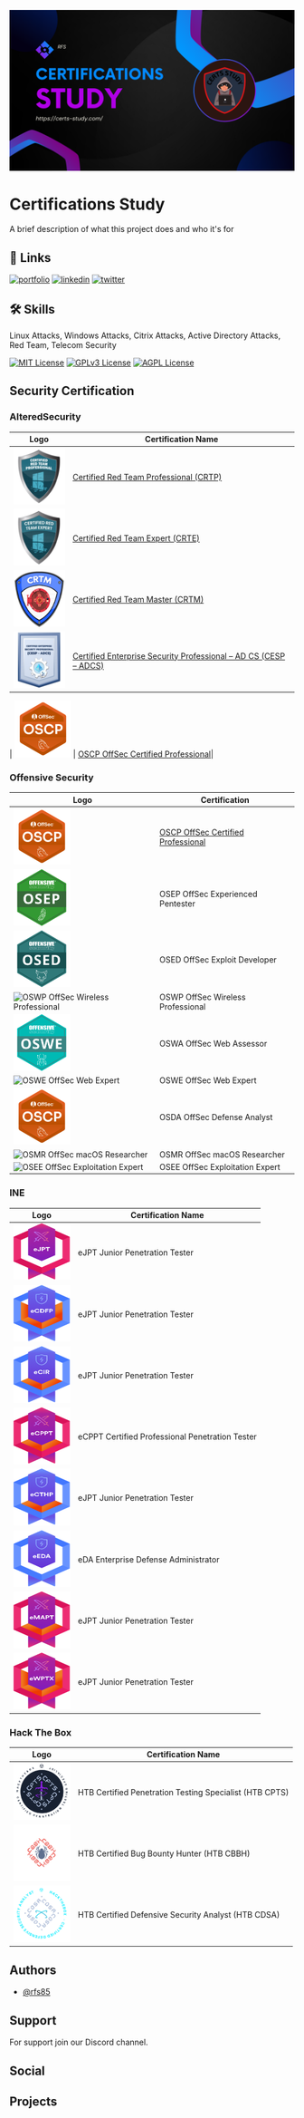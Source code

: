 
![Logo](./images/cover.png)


# Certifications Study

A brief description of what this project does and who it's for

## 🔗 Links
[![portfolio](https://img.shields.io/badge/my_portfolio-000?style=for-the-badge&logo=ko-fi&logoColor=white)](https://certs-study.com/)
[![linkedin](https://img.shields.io/badge/linkedin-0A66C2?style=for-the-badge&logo=linkedin&logoColor=white)]([https://www.linkedin.com/](https://www.linkedin.com/in/ruben-silva85/))
[![twitter](https://img.shields.io/badge/twitter-1DA1F2?style=for-the-badge&logo=twitter&logoColor=white)](https://twitter.com/)


## 🛠 Skills
Linux Attacks, Windows Attacks, Citrix Attacks, Active Directory Attacks, Red Team, Telecom Security


[![MIT License](https://img.shields.io/badge/License-MIT-green.svg)](https://choosealicense.com/licenses/mit/)
[![GPLv3 License](https://img.shields.io/badge/License-GPL%20v3-yellow.svg)](https://opensource.org/licenses/)
[![AGPL License](https://img.shields.io/badge/license-AGPL-blue.svg)](http://www.gnu.org/licenses/agpl-3.0)


## Security Certification

### AlteredSecurity

| Logo | Certification Name |
| --- | --- |
| <a href="https://github.com/Certs-Study/CRTP-Red-Team-Professional"><img src="/images/logos/CRTP.webp" alt="Certified Red Team Professional (CRTP)" width="100" height="100"></a> | [Certified Red Team Professional (CRTP)](https://github.com/Certs-Study/CRTP-Red-Team-Professional) |
| <a href="https://github.com/Certs-Study/CRTE-Red-Team-Expert"><img src="/images/logos/CRTE.webp" alt="Certified Red Team Expert (CRTE)" width="100" height="100"></a> | [Certified Red Team Expert (CRTE)](https://github.com/Certs-Study/CRTE-Red-Team-Expert)|
| <a href="https://github.com/Certs-Study/CRTE-Red-Team-Master"><img src="/images/logos/CRTM.webp" alt="Certified Red Team Master (CRTM)" width="100" height="100"></a> | [Certified Red Team Master (CRTM)](https://github.com/Certs-Study/CRTE-Red-Team-Master) |
| <a href="https://github.com/Certs-Study/Certified-Enterprise-Security-Professional"><img src="/images/logos/CESP.webp" alt="Certified Enterprise Security Professional – AD CS (CESP – ADCS)" width="100" height="100"></a> | [Certified Enterprise Security Professional – AD CS (CESP – ADCS)](https://github.com/Certs-Study/Certified-Enterprise-Security-Professional)|


| <a href=""><img src="/images/logos/OSCP.png" alt="OSCP OffSec Certified Professional" width="100" height="100"></a> | [OSCP OffSec Certified Professional](https://github.com/Certs-Study/OSCP-Certification-Guide)|

### Offensive Security
| Logo                                 | Certification                                                                                             |
|-------------------|---------------------------------------------------------------------------------------------------------|
| <a href=""><img src="/images/logos/OSCP.png" alt="OSCP OffSec Certified Professional" width="100" height="100"></a> | [OSCP OffSec Certified Professional](https://github.com/Certs-Study/OSCP-Certification-Guide)|
| <img src="/images/logos/OSEP.png" alt="OSEP OffSec Experienced Pentester" width="100" height="100">| OSEP OffSec Experienced Pentester | ![OSEP Logo](./images/logos/OSEP.png) |
| <img src="/images/logos/OSED.png" alt="OSED OffSec Exploit Developer" width="100" height="100">| OSED OffSec Exploit Developer| ![OSED Logo](./images/logos/OSED.png) |
| <img src="/images/logos/OSWP.png" alt="OSWP OffSec Wireless Professional" width="100" height="100">| OSWP OffSec Wireless Professional | ![OSWP Logo](./images/logos/OSWP.png) |
| <img src="/images/logos/OSWE.png" alt="OSWA OffSec Web Assessor" width="100" height="100">| OSWA OffSec Web Assessor | ![OSWA Logo](./images/logos/OSWA.png) |
| <img src="/images/logos/OSDA.png" alt="OSWE OffSec Web Expert" width="100" height="100">| OSWE OffSec Web Expert | ![OSWE Logo](./images/logos/OSWE.png) |
| <img src="/images/logos/OSCP.png" alt="OSDA OffSec Defense Analyst" width="100" height="100">| OSDA OffSec Defense Analyst | ![OSDA Logo](./images/logos/OSDA.png) |
| <img src="/images/logos/OSMR.png" alt="OSMR OffSec macOS Researcher" width="100" height="100">| OSMR OffSec macOS Researcher | ![OSMR Logo](./images/logos/OSMR.png) |
| <img src="/images/logos/OSEE.png" alt="OSEE OffSec Exploitation Expert" width="100" height="100">| OSEE OffSec Exploitation Expert | ![OSEE Logo](./images/logos/OSEE.png) |

### INE

| Logo | Certification Name |
| --- | --- |
| <img src="/images/logos/eJPT.png" alt="eJPT Junior Penetration Tester" width="100" height="100"> | eJPT Junior Penetration Tester |
| <img src="/images/logos/eCDFP.png" alt="eJPT Junior Penetration Tester" width="100" height="100"> | eJPT Junior Penetration Tester |
| <img src="/images/logos/eCIR.png" alt="eJPT Junior Penetration Tester" width="100" height="100"> | eJPT Junior Penetration Tester |
| <img src="/images/logos/eCPPT.png" alt="eCPPT Certified Professional Penetration Tester" width="100" height="100"> | eCPPT Certified Professional Penetration Tester |
| <img src="/images/logos/eCTHP.png" alt="eJPT Junior Penetration Tester" width="100" height="100"> | eJPT Junior Penetration Tester |
| <img src="/images/logos/eDA.png" alt="eDA Enterprise Defense Administrator" width="100" height="100"> | eDA Enterprise Defense Administrator |
| <img src="/images/logos/eMAPT.png" alt="eJPT Junior Penetration Tester" width="100" height="100"> | eJPT Junior Penetration Tester |
| <img src="/images/logos/eWPTX.png" alt="eJPT Junior Penetration Tester" width="100" height="100"> | eJPT Junior Penetration Tester |

### Hack The Box
| Logo | Certification Name |
| --- | --- |
| <img src="/images/logos/CPTS.png" alt="HTB Certified Penetration Testing Specialist (HTB CPTS)" width="100" height="100"> | HTB Certified Penetration Testing Specialist (HTB CPTS) |
| <img src="/images/logos/CBBH.png" alt="HTB Certified Bug Bounty Hunter (HTB CBBH)" width="100" height="100"> | HTB Certified Bug Bounty Hunter (HTB CBBH) |
| <img src="/images/logos/CDSA.png" alt="HTB Certified Defensive Security Analyst (HTB CDSA)" width="100" height="100"> | HTB Certified Defensive Security Analyst (HTB CDSA) |








## Authors

- [@rfs85](https://www.github.com/rfs85)


## Support

For support join our Discord channel.

## Social
## Projects
